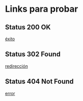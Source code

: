 # Links para probar

## Status 200 OK
[éxito](https://github.com/alextina)

## Status 302 Found
[redirección](https://acortar.link/1MEbvL)

## Status 404 Not Found
[error](https://github.com/alextina/noexiste)
